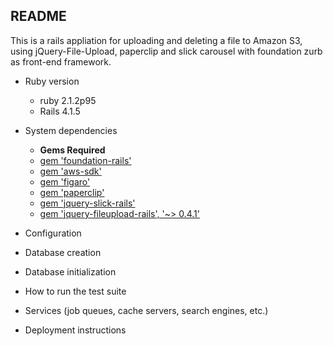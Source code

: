 ## README

This is a rails appliation for uploading and deleting a file to Amazon S3, using jQuery-File-Upload, paperclip and slick carousel with foundation zurb as front-end framework.

* Ruby version
	* ruby 2.1.2p95
	* Rails 4.1.5
* System dependencies
	* **Gems Required**
	* [gem 'foundation-rails'](https://github.com/zurb/foundation-rails)
	* [gem 'aws-sdk'](https://rubygems.org/gems/aws-sdk)
	* [gem 'figaro'](https://github.com/laserlemon/figaro)
	* [gem 'paperclip'](https://github.com/thoughtbot/paperclip)
	* [gem 'jquery-slick-rails'](https://github.com/bodrovis/jquery-slick-rails)
	* [gem 'jquery-fileupload-rails', '~> 0.4.1'](https://github.com/tors/jquery-fileupload-rails)
* Configuration
		
* Database creation

* Database initialization

* How to run the test suite

* Services (job queues, cache servers, search engines, etc.)

* Deployment instructions



